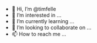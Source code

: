- 👋 Hi, I’m @timfelle
- 👀 I’m interested in ...
- 🌱 I’m currently learning ...
- 💞️ I’m looking to collaborate on ...
- 📫 How to reach me ...

<!---
timfelle/timfelle is a ✨ special ✨ repository because its `README.md` (this file) appears on your GitHub profile.
You can click the Preview link to take a look at your changes.
--->

